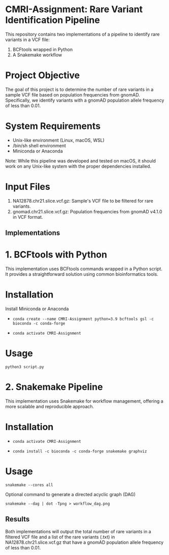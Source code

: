 # CMRI-Assignment: Rare Variant Identification Pipeline 

This repository contains two implementations of a pipeline to identify rare variants in a VCF file:
1. BCFtools wrapped in Python
2. A Snakemake workflow

# Project Objective
The goal of this project is to determine the number of rare variants in a sample VCF file based on population frequencies from gnomAD. Specifically, we identify variants with a gnomAD population allele frequency of less than 0.01.

# System Requirements
- Unix-like environment (Linux, macOS, WSL)
- /bin/sh shell environment
- Miniconda or Anaconda
  
Note: While this pipeline was developed and tested on macOS, it should work on any Unix-like system with the proper dependencies installed.

# Input Files
1. NA12878.chr21.slice.vcf.gz: Sample's VCF file to be filtered for rare variants.
2. gnomad.chr21.slice.vcf.gz:  Population frequencies from gnomAD v4.1.0 in VCF format.

## Implementations

# 1. BCFtools with Python
This implementation uses BCFtools commands wrapped in a Python script. It provides a straightforward solution using common bioinformatics tools.

# Installation

Install Miniconda or Anaconda

- `conda create --name CMRI-Assignment python=3.9 bcftools gsl -c bioconda -c conda-forge`

- `conda activate CMRI-Assignment`

# Usage

`python3 script.py`

# 2. Snakemake Pipeline
This implementation uses Snakemake for workflow management, offering a more scalable and reproducible approach.

# Installation

- `conda activate CMRI-Assignment`

- `conda install -c bioconda -c conda-forge snakemake graphviz`

# Usage

`snakemake --cores all`

Optional command to generate a directed acyclic graph (DAG)

`snakemake --dag | dot -Tpng > workflow_dag.png`


## Results

Both implementations will output the total number of rare variants in a filtered VCF file and a list of the rare variants (.txt) in NA12878.chr21.slice.vcf.gz that have a gnomAD population allele frequency of less than 0.01.



